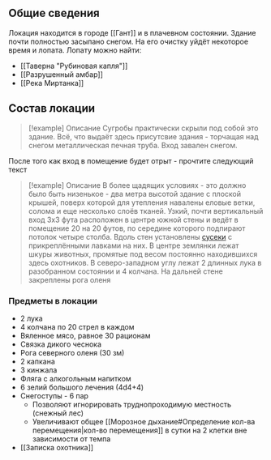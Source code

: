 ## Общие сведения
Локация находится в городе [[Гант]] и в плачевном состоянии. Здание почти полностью засыпано снегом. На его очистку уйдёт некоторое время и лопата.
Лопату можно найти:
- [[Таверна "Рубиновая капля"]]
- [[Разрушенный амбар]]
- [[Река Миртанка]]
## Состав локации

> [!example] Описание
> Сугробы практически скрыли под собой это здание. Всё, что выдаёт здесь присутсвие здания - торчащая над снегом металлическая печная труба. Вход завален снегом.

После того как вход в помещение будет отрыт - прочтите следующий текст
>[!example] Описание
>В более щадящих условиях - это должно было быть низенькое - два метра высотой здание с плоской крышей, поверх которой для утепления навалены еловые ветки, солома и еще несколько слоёв тканей. Узкий, почти вертикальный вход 3х3 фута расположен в центре южной стены и ведёт в помещение 20 на 20 футов, по середине которого подпирают потолок четыре столба. Вдоль стен установлены [сусеки](https://ru.wikipedia.org/wiki/%D0%A1%D1%83%D1%81%D0%B5%D0%BA) с прикреплёнными лавками на них. В центре землянки лежат шкуры животных, промятые под весом постоянно находившихся здесь охотников. В северо-западном углу лежат 2 длинных лука в разобранном состоянии и 4 колчана. На дальней стене закреплены рога оленя

### Предметы в локации
- 2 лука
- 4 колчана по 20 стрел в каждом
- Вяленное мясо, равное 30 рационам
- Связка дикого чеснока
- Рога северного оленя (30 зм)
- 2 капкана
- 3 кинжала
- Фляга с алкогольным напитком
- 6 зелий большого лечения (4d4+4)
- Снегоступы - 6 пар
	- Позволяют игнорировать труднопроходимую местность (снежный лес)
	- Увеличивают общее [[Морозное дыхание#Определение кол-ва перемещения|кол-во перемещения]] в сутки на 2 клетки вне зависимости от темпа
- [[Записка охотника]]
